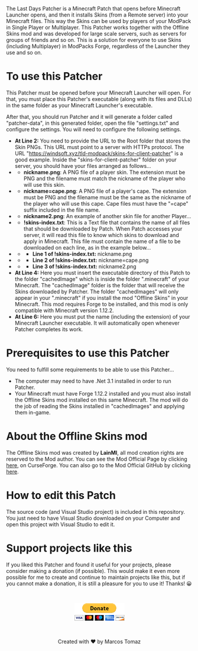 The Last Days Patcher is a Minecraft Patch that opens before Minecraft Launcher opens, and then it installs Skins (from a Remote server) into your Minecraft files. This way the Skins can be used by players of your ModPack in Single Player or Multiplayer. This Patcher works together with the Offline Skins mod and was developed for large scale servers, such as servers for groups of friends and so on. This is a solution for everyone to use Skins (including Multiplayer) in ModPacks Forge, regardless of the Launcher they use and so on.

# To use this Patcher

This Patcher must be opened before your Minecraft Launcher will open. For that, you must place this Patcher's executable (along with its files and DLLs) in the same folder as your Minecraft Launcher's executable.

After that, you should run Patcher and it will generate a folder called "patcher-data", in this generated folder, open the file "settings.txt" and configure the settings. You will need to configure the following settings.

- **At Line 2:** You need to provide the URL to the Root folder that stores the Skin PNGs. This URL must point to a server with HTTPs protocol. The URL "https://windsoft.xyz/tld-modpack/skins-for-client-patcher" is a good example. Inside the "skins-for-client-patcher" folder on your server, you should have your files arranged as follows...
- - **nickname.png**: A PNG file of a player skin. The extension must be PNG and the filename must match the nickname of the player who will use this skin.
- - **nickname=cape.png**: A PNG file of a player's cape. The extension must be PNG and the filename must be the same as the nickname of the player who will use this cape. Cape files must have the "=cape" suffix included in the file name.
- - **nickname2.png**: An example of another skin file for another Player...
- - **!skins-index.txt**: This is a Text file that contains the name of all files that should be downloaded by Patch. When Patch accesses your server, it will read this file to know which skins to download and apply in Minecraft. This file must contain the name of a file to be downloaded on each line, as in the example below...
- - - **Line 1 of !skins-index.txt:** nickname.png
- - - **Line 2 of !skins-index.txt:** nickname=cape.png
- - - **Line 3 of !skins-index.txt:** nickname2.png
- **At Line 4:** Here you must insert the executable directory of this Patch to the folder "cachedImage" which is inside the folder ".minecraft" of your Minecraft. The "cachedImage" folder is the folder that will receive the Skins downloaded by Patcher. The folder "cachedImages" will only appear in your ".minecraft" if you install the mod "Offline Skins" in your Minecraft. This mod requires Forge to be installed, and this mod is only compatible with Minecraft version 1.12.2. 
- **At Line 6:** Here you must put the name (including the extension) of your Minecraft Launcher executable. It will automatically open whenever Patcher completes its work.

# Prerequisites to use this Patcher

You need to fulfill some requirements to be able to use this Patcher...

- The computer may need to have .Net 3.1 installed in order to run Patcher.
- Your Minecraft must have Forge 1.12.2 installed and you must also install the Offline Skins mod installed on this same Minecraft. The mod will do the job of reading the Skins installed in "cachedImages" and applying them in-game.

# About the Offline Skins mod

The Offline Skins mod was created by **LainMI**, all mod creation rights are reserved to the Mod author. You can see the Mod Official Page by clicking <a href="https://www.curseforge.com/minecraft/mc-mods/offlineskins" target="_blank">here</a>, on CurseForge. You can also go to the Mod Official GitHub by clicking <a href="https://github.com/zlainsama/OfflineSkins" target="_blank">here</a>.

# How to edit this Patch

The source code (and Visual Studio project) is included in this repository. You just need to have Visual Studio downloaded on your Computer and open this project with Visual Studio to edit it.

# Support projects like this

If you liked this Patcher and found it useful for your projects, please consider making a donation (if possible). This would make it even more possible for me to create and continue to maintain projects like this, but if you cannot make a donation, it is still a pleasure for you to use it! Thanks! 😀

<br>

<p align="center">
    <a href="https://www.paypal.com/donate/?hosted_button_id=MVDJY3AXLL8T2" target="_blank">
        <img src="The-Last-Days-Patcher-Source/Resources/paypal-donate.png" alt="Donate" />
    </a>
</p>

<br>

<p align="center">
Created with ❤ by Marcos Tomaz
</p>